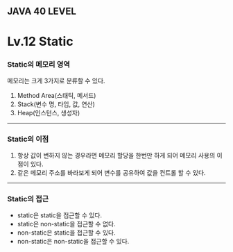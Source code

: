 ## JAVA 40 LEVEL
# Lv.12 Static

### Static의 메모리 영역

메모리는 크게 3가지로 분류할 수 있다.
1. Method Area(스태틱, 메서드)
2. Stack(변수 명, 타입, 값, 연산)
3. Heap(인스턴스, 생성자)

---

### Static의 이점

1. 항상 값이 변하지 않는 경우라면 메모리 할당을 한번만 하게 되어 메모리 사용의 이점이 있다.
2. 같은 메모리 주소를 바라보게 되어 변수를 공유하여 값을 컨트롤 할 수 있다.

---

### Static의 접근

- static은 static을 접근할 수 있다.
- static은 non-static을 접근할 수 없다.
- non-static은 static을 접근할 수 있다.
- non-static은 non-static을 접근할 수 있다.